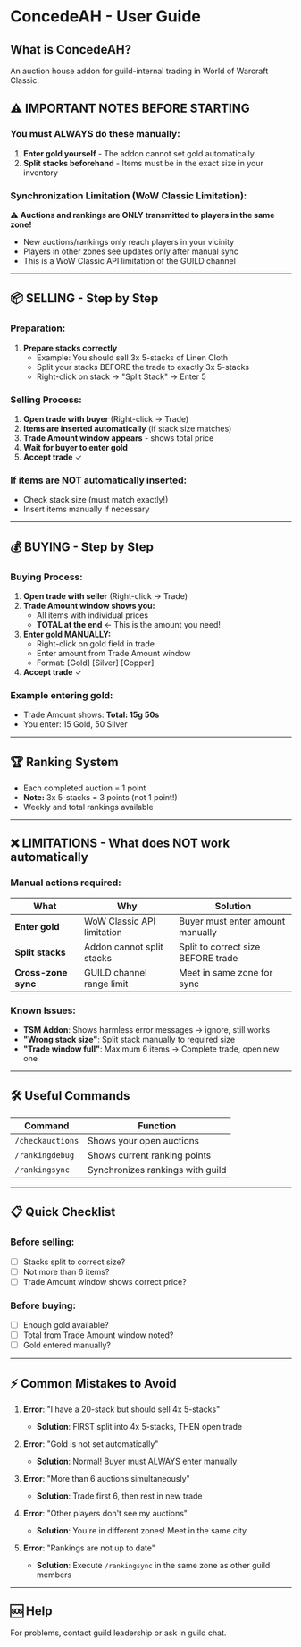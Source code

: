 # ConcedeAH - User Guide

## What is ConcedeAH?
An auction house addon for guild-internal trading in World of Warcraft Classic.

## ⚠️ IMPORTANT NOTES BEFORE STARTING

### You must ALWAYS do these manually:
1. **Enter gold yourself** - The addon cannot set gold automatically
2. **Split stacks beforehand** - Items must be in the exact size in your inventory

### Synchronization Limitation (WoW Classic Limitation):
⚠️ **Auctions and rankings are ONLY transmitted to players in the same zone!**
- New auctions/rankings only reach players in your vicinity
- Players in other zones see updates only after manual sync
- This is a WoW Classic API limitation of the GUILD channel

---

## 📦 SELLING - Step by Step

### Preparation:
1. **Prepare stacks correctly**
   - Example: You should sell 3x 5-stacks of Linen Cloth
   - Split your stacks BEFORE the trade to exactly 3x 5-stacks
   - Right-click on stack → "Split Stack" → Enter 5

### Selling Process:
1. **Open trade with buyer** (Right-click → Trade)
2. **Items are inserted automatically** (if stack size matches)
3. **Trade Amount window appears** - shows total price
4. **Wait for buyer to enter gold**
5. **Accept trade** ✓

### If items are NOT automatically inserted:
- Check stack size (must match exactly!)
- Insert items manually if necessary

---

## 💰 BUYING - Step by Step

### Buying Process:
1. **Open trade with seller** (Right-click → Trade)
2. **Trade Amount window shows you:**
   - All items with individual prices
   - **TOTAL at the end** ← This is the amount you need!
3. **Enter gold MANUALLY:**
   - Right-click on gold field in trade
   - Enter amount from Trade Amount window
   - Format: [Gold] [Silver] [Copper]
4. **Accept trade** ✓

### Example entering gold:
- Trade Amount shows: **Total: 15g 50s**
- You enter: 15 Gold, 50 Silver

---

## 🏆 Ranking System
- Each completed auction = 1 point
- **Note:** 3x 5-stacks = 3 points (not 1 point!)
- Weekly and total rankings available

---

## ❌ LIMITATIONS - What does NOT work automatically

### Manual actions required:
| What | Why | Solution |
|------|-----|----------|
| **Enter gold** | WoW Classic API limitation | Buyer must enter amount manually |
| **Split stacks** | Addon cannot split stacks | Split to correct size BEFORE trade |
| **Cross-zone sync** | GUILD channel range limit | Meet in same zone for sync |

### Known Issues:
- **TSM Addon**: Shows harmless error messages → ignore, still works
- **"Wrong stack size"**: Split stack manually to required size
- **"Trade window full"**: Maximum 6 items → Complete trade, open new one

---

## 🛠️ Useful Commands

| Command | Function |
|---------|----------|
| `/checkauctions` | Shows your open auctions |
| `/rankingdebug` | Shows current ranking points |
| `/rankingsync` | Synchronizes rankings with guild |

---

## 📋 Quick Checklist

### Before selling:
- [ ] Stacks split to correct size?
- [ ] Not more than 6 items?
- [ ] Trade Amount window shows correct price?

### Before buying:
- [ ] Enough gold available?
- [ ] Total from Trade Amount window noted?
- [ ] Gold entered manually?

---

## ⚡ Common Mistakes to Avoid

1. **Error**: "I have a 20-stack but should sell 4x 5-stacks"
   - **Solution**: FIRST split into 4x 5-stacks, THEN open trade

2. **Error**: "Gold is not set automatically"
   - **Solution**: Normal! Buyer must ALWAYS enter manually

3. **Error**: "More than 6 auctions simultaneously"
   - **Solution**: Trade first 6, then rest in new trade

4. **Error**: "Other players don't see my auctions"
   - **Solution**: You're in different zones! Meet in the same city

5. **Error**: "Rankings are not up to date"
   - **Solution**: Execute `/rankingsync` in the same zone as other guild members

---

## 🆘 Help
For problems, contact guild leadership or ask in guild chat.
